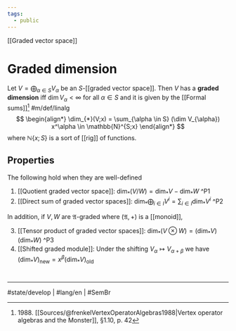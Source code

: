 ```yaml
---
tags:
  - public
---
```

[[Graded vector space]]
# Graded dimension

Let $V = \bigoplus_{\alpha \in S} V_{\alpha}$ be an $S$-[[graded vector space]].
Then $V$ has a **graded dimension** iff $\dim V_{\alpha} < \infty$ for all $\alpha \in S$
and it is given by the [[Formal sums]][^1988] #m/def/linalg 
$$
\begin{align*}
\dim_{*}(V;x) = \sum_{\alpha \in S} (\dim V_{\alpha}) x^\alpha \in \mathbb{N}^{S;x}
\end{align*}
$$
where $\mathbb{N} \{ x;S \}$ is a sort of [[rig]] of functions.

  [^1988]: 1988\. [[Sources/@frenkelVertexOperatorAlgebras1988|Vertex operator algebras and the Monster]], §1.10, p. 42

## Properties

The following hold when they are well-defined

1. [[Quotient graded vector space]]: $\dim_{*}(V/W) = \dim_{*} V - \dim_{*}W$ ^P1
2. [[Direct sum of graded vector spaces]]: $\dim_{*} \bigoplus_{i \in I} V^i = \sum_{i \in I} \dim_{*}V^i$ ^P2

In addition, if $V,W$ are $\mathfrak{A}$-graded where $(\mathfrak{A},+)$ is a [[monoid]],

3. [[Tensor product of graded vector spaces]]: $\dim_{*}(V \otimes W) = (\dim_{*}V)(\dim_{*}W)$ ^P3
4. [[Shifted graded module]]: Under the shifting $V_{\alpha} \mapsto V_{\alpha + \beta}$ we have $(\dim_{*} V)_{{\text{new}}} = x^\beta(\dim_{*} V)_{\text{old}}$

#
---
#state/develop | #lang/en | #SemBr
